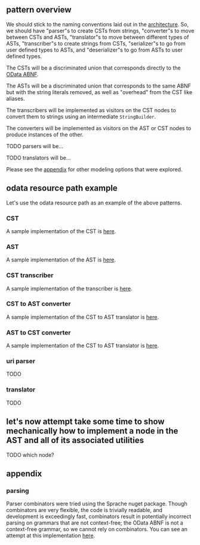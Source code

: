 ## pattern overview

We should stick to the naming conventions laid out in the [architecture](./architecture.md). So, we should have "parser"s to create CSTs from strings, "converter"s to move between CSTs and ASTs, "translator"s to move between different types of ASTs, "transcriber"s to create strings from CSTs, "serializer"s to go from user defined types to ASTs, and "deserializer"s to go from ASTs to user defined types. 

The CSTs will be a discriminated union that corresponds directly to the [OData ABNF](https://docs.oasis-open.org/odata/odata/v4.01/cs01/abnf/odata-abnf-construction-rules.txt).

The ASTs will be a discriminated union that corresponds to the same ABNF but with the string literals removed, as well as "overhead" from the CST like aliases. 

The transcribers will be implemented as visitors on the CST nodes to convert them to strings using an intermediate `StringBuilder`.

The converters will be implemented as visitors on the AST or CST nodes to produce instances of the other.

TODO parsers will be...

TODO translators will be...

Please see the [appendix](#appendix) for other modeling options that were explored.

## odata resource path example

Let's use the odata resource path as an example of the above patterns.

### CST

A sample implementation of the CST is [here](../odata/Root/OdataResourcePath/ConcreteSyntaxTreeNodes/OdataRelativeUri.cs).

### AST

A sample implementation of the AST is [here](../odata/Root/OdataResourcePath/AbstractSyntaxTreeNodes/OdataRelativeUri.cs).

### CST transcriber

A sample implementation of the transcriber is [here](../odata/Root/OdataResourcePath/Transcribers/OdataRelativeUriTranscriber.cs).

### CST to AST converter

A sample implementation of the CST to AST translator is [here](../odata/Root/OdataResourcePath/CstToAstTranslators/OdataRelativeUriTranslator.cs).

### AST to CST converter

A sample implementation of the CST to AST translator is [here](../odata/Root/OdataResourcePath/AstToCstTranslators/OdataRelativeUriTranslator.cs).

### uri parser

TODO

### translator

TODO

## let's now attempt take some time to show mechanically how to implement a node in the AST and all of its associated utilities

TODO which node?

## appendix

### parsing

Parser combinators were tried using the Sprache nuget package. Though combinators are very flexible, the code is trivially readable, and development is exceedingly fast, combinators result in potentially incorrect parsing on grammars that are not context-free; the OData ABNF is not a context-free grammar, so we cannot rely on combinators. You can see an attempt at this implementation [here](https://github.com/OData/odata.net/blob/corranrogue9/framework/interfacesanddatatypes/odata/Root/OdataResourcePath/CombinatorParsers/OdataRelativeUriParser.cs).
